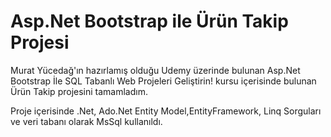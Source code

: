 # Asp.Net Bootstrap ile Ürün Takip Projesi

Murat Yücedağ'ın hazırlamış olduğu Udemy üzerinde bulunan Asp.Net Bootstrap İle SQL Tabanlı Web Projeleri Geliştirin! kursu içerisinde bulunan Ürün Takip projesini tamamladım.

Proje içerisinde .Net, Ado.Net Entity Model,EntityFramework, Linq Sorguları ve veri tabanı olarak MsSql kullanıldı.
